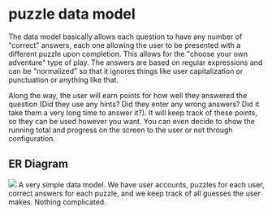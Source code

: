 # puzzle data model

The data model basically allows each question to have any number of "correct" answers, each one allowing the user to be presented with a different puzzle upon completion. This allows for the "choose your own adventure" type of play. The answers are based on regular expressions and can be "normalized" so that it ignores things like user capitalization or punctuation or anything like that.

Along the way, the user will earn points for how well they answered the question (Did they use any hints? Did they enter any wrong answers? Did it take them a very long time to answer it?). It will keep track of these points, so they can be used however you want. You can even decide to show the running total and progress on the screen to the user or not through configuration.

## ER Diagram

![][er_diagram]
A very simple data model. We have user accounts, puzzles for each user, correct answers for each puzzle, and we keep track of all guesses the user makes. Nothing complicated. 

[er_diagram]: ./er_diagram.png
